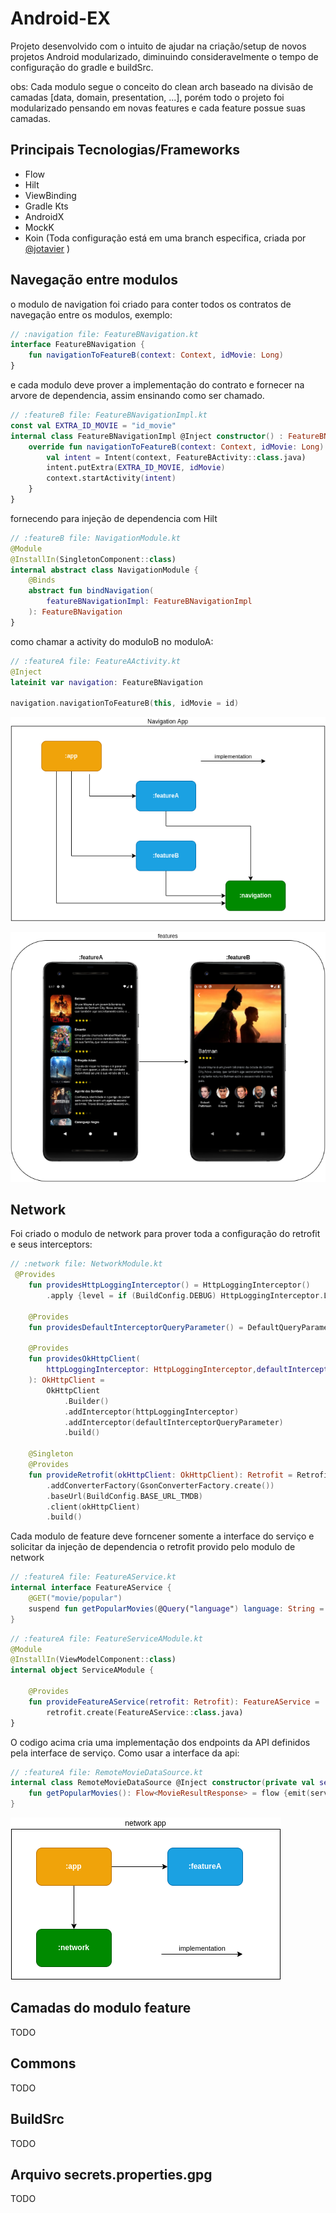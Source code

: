 # Android-EX
 Projeto desenvolvido com o intuito de ajudar na criação/setup de novos projetos Android modularizado, diminuindo consideravelmente o tempo de configuração do gradle e buildSrc.
 
 obs: Cada modulo segue o conceito do clean arch baseado na divisão de camadas [data, domain, presentation, ...], porém todo o projeto foi modularizado pensando em novas features e cada feature possue suas camadas.
 
 ## Principais Tecnologias/Frameworks
- Flow
- Hilt
- ViewBinding
- Gradle Kts
- AndroidX
- MockK
- Koin (Toda configuração está em uma branch especifica, criada por [@jotavier](https://github.com/jotavier) )

## Navegação entre modulos


o modulo de navigation foi criado para conter todos os contratos de navegação entre os modulos, exemplo:

```kotlin
// :navigation file: FeatureBNavigation.kt
interface FeatureBNavigation {
    fun navigationToFeatureB(context: Context, idMovie: Long)
}
```
e cada modulo deve prover a implementação do contrato e fornecer na arvore de dependencia, assim ensinando como ser chamado.

```kotlin
// :featureB file: FeatureBNavigationImpl.kt
const val EXTRA_ID_MOVIE = "id_movie"
internal class FeatureBNavigationImpl @Inject constructor() : FeatureBNavigation {
    override fun navigationToFeatureB(context: Context, idMovie: Long) {
        val intent = Intent(context, FeatureBActivity::class.java)
        intent.putExtra(EXTRA_ID_MOVIE, idMovie)
        context.startActivity(intent)
    }
}
```

fornecendo para injeção de dependencia com Hilt

```kotlin
// :featureB file: NavigationModule.kt
@Module
@InstallIn(SingletonComponent::class)
internal abstract class NavigationModule {
    @Binds
    abstract fun bindNavigation(
        featureBNavigationImpl: FeatureBNavigationImpl
    ): FeatureBNavigation
}
```

como chamar a activity do moduloB no moduloA:

```kotlin
// :featureA file: FeatureAActivity.kt
@Inject
lateinit var navigation: FeatureBNavigation

navigation.navigationToFeatureB(this, idMovie = id)
```

![navigation](https://github.com/AleBarreto/Android-EX/blob/main/prints/navigation.png?raw=true)

 ![features](https://github.com/AleBarreto/Android-EX/blob/main/prints/features.png?raw=true)

## Network

Foi criado o modulo de network para prover toda a configuração do retrofit e seus interceptors:

```kotlin
// :network file: NetworkModule.kt
 @Provides
    fun providesHttpLoggingInterceptor() = HttpLoggingInterceptor()
        .apply {level = if (BuildConfig.DEBUG) HttpLoggingInterceptor.Level.BODY elseHttpLoggingInterceptor.Level.NONE}
        
    @Provides
    fun providesDefaultInterceptorQueryParameter() = DefaultQueryParameterInterceptor()
    
    @Provides
    fun providesOkHttpClient(
        httpLoggingInterceptor: HttpLoggingInterceptor,defaultInterceptorQueryParameter: DefaultQueryParameterInterceptor
    ): OkHttpClient =
        OkHttpClient
            .Builder()
            .addInterceptor(httpLoggingInterceptor)
            .addInterceptor(defaultInterceptorQueryParameter)
            .build()

    @Singleton
    @Provides
    fun provideRetrofit(okHttpClient: OkHttpClient): Retrofit = Retrofit.Builder()
        .addConverterFactory(GsonConverterFactory.create())
        .baseUrl(BuildConfig.BASE_URL_TMDB)
        .client(okHttpClient)
        .build()
```

Cada modulo de feature deve forncener somente a interface do serviço e solicitar da injeção de dependencia o retrofit provido pelo modulo de network

```kotlin
// :featureA file: FeatureAService.kt
internal interface FeatureAService {
    @GET("movie/popular")
    suspend fun getPopularMovies(@Query("language") language: String = "pt-BR"): MovieResultResponse
}
```

```kotlin
// :featureA file: FeatureServiceAModule.kt
@Module
@InstallIn(ViewModelComponent::class)
internal object ServiceAModule {

    @Provides
    fun provideFeatureAService(retrofit: Retrofit): FeatureAService =
        retrofit.create(FeatureAService::class.java)
}
```
O codigo acima cria uma implementação dos endpoints da API definidos pela interface de serviço. Como usar a interface da api:

```kotlin
// :featureA file: RemoteMovieDataSource.kt
internal class RemoteMovieDataSource @Inject constructor(private val service: FeatureAService) {
    fun getPopularMovies(): Flow<MovieResultResponse> = flow {emit(service.getPopularMovies())}
}
```

![navigation](https://github.com/AleBarreto/Android-EX/blob/main/prints/network.png?raw=true)

## Camadas do modulo feature

TODO

## Commons

 TODO

## BuildSrc

TODO

## Arquivo secrets.properties.gpg

TODO
